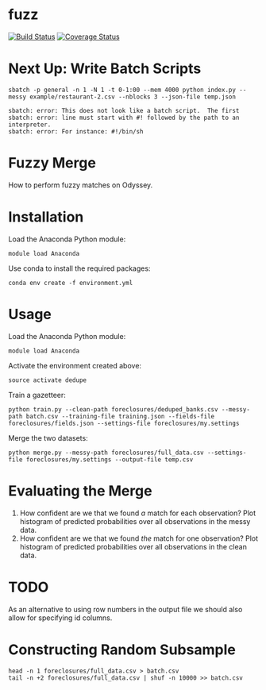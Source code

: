 # fuzz

[![Build Status](https://travis-ci.org/amarder/fuzz.svg?branch=master)](https://travis-ci.org/amarder/fuzz)
[![Coverage Status](https://coveralls.io/repos/github/amarder/fuzz/badge.svg?branch=master)](https://coveralls.io/github/amarder/fuzz?branch=master)

# Next Up: Write Batch Scripts

    sbatch -p general -n 1 -N 1 -t 0-1:00 --mem 4000 python index.py --messy example/restaurant-2.csv --nblocks 3 --json-file temp.json
    
    sbatch: error: This does not look like a batch script.  The first
    sbatch: error: line must start with #! followed by the path to an interpreter.
    sbatch: error: For instance: #!/bin/sh




# Fuzzy Merge

How to perform fuzzy matches on Odyssey.

# Installation

Load the Anaconda Python module:

    module load Anaconda

Use conda to install the required packages:

    conda env create -f environment.yml

# Usage

Load the Anaconda Python module:

    module load Anaconda

Activate the environment created above:

    source activate dedupe

Train a gazetteer:

    python train.py --clean-path foreclosures/deduped_banks.csv --messy-path batch.csv --training-file training.json --fields-file foreclosures/fields.json --settings-file foreclosures/my.settings

Merge the two datasets:

    python merge.py --messy-path foreclosures/full_data.csv --settings-file foreclosures/my.settings --output-file temp.csv

# Evaluating the Merge

1.  How confident are we that we found _a_ match for each observation? Plot histogram of predicted probabilities over all observations in the messy data.
2.  How confident are we that we found _the_ match for one observation? Plot histogram of predicted probabilities over all observations in the clean data.

# TODO

As an alternative to using row numbers in the output file we should also allow for specifying id columns.

# Constructing Random Subsample

    head -n 1 foreclosures/full_data.csv > batch.csv
    tail -n +2 foreclosures/full_data.csv | shuf -n 10000 >> batch.csv
